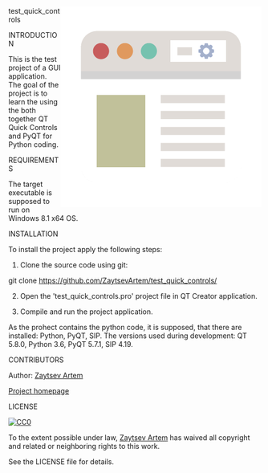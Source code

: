 <img src="page.png" align="right" />
test_quick_controls


INTRODUCTION

This is the test project of a GUI application.
The goal of the project is to learn the using the both together QT Quick Controls and PyQT for Python coding.


REQUIREMENTS

The target executable is supposed to run on Windows 8.1 x64 OS.


INSTALLATION

To install the project apply the following steps:

1. Clone the source code using git:

git clone https://github.com/ZaytsevArtem/test_quick_controls/

2. Open the 'test_quick_controls.pro' project file in QT Creator application.

3. Compile and run the project application.

As the prohect contains the python code, it is supposed, that there are installed: Python, PyQT, SIP.
The versions used during development: QT 5.8.0, Python 3.6, PyQT 5.7.1, SIP 4.19.


CONTRIBUTORS

Author: [Zaytsev Artem](http://github.com/ZaytsevArtem/)

[Project homepage](http://github.com/ZaytsevArtem/test_quick_controls)


LICENSE

[![CC0](https://licensebuttons.net/p/zero/1.0/88x31.png)](https://creativecommons.org/publicdomain/zero/1.0/)

To the extent possible under law, [Zaytsev Artem](http://github.com/ZaytsevArtem/) has waived all copyright and related or neighboring rights to this work.

See the LICENSE file for details.
